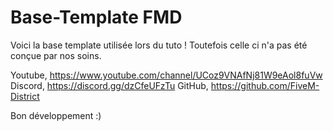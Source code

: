 # Base-Template FMD
Voici la base template utilisée lors du tuto ! Toutefois celle ci n'a pas été conçue par nos soins.

Youtube, https://www.youtube.com/channel/UCoz9VNAfNj81W9eAol8fuVw
Discord, https://discord.gg/dzCfeUFzTu
GitHub, https://github.com/FiveM-District

Bon développement :)
